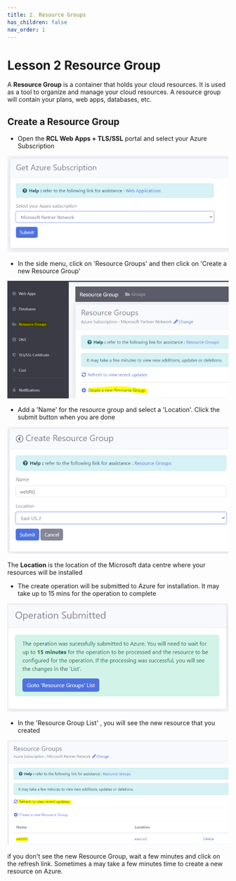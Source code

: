 ```yaml
---
title: 2. Resource Groups
has_children: false
nav_order: 1
---
```


# Lesson 2 Resource Group

A **Resource Group** is a container that holds your cloud resources. It is used as a tool to organize and manage your cloud resources. A resource group will contain your plans, web apps, databases, etc.

## Create a Resource Group

- Open the **RCL Web Apps + TLS/SSL** portal and select your Azure Subscription

![rg](images/azure-subscription.PNG)

- In the side menu, click on 'Resource Groups' and then click on 'Create a new Resource Group' 

![rg](images/rg-open.PNG)

- Add a 'Name' for the resource group and select a 'Location'. Click the submit button when you are done

![rg](images/rg-create.PNG)

The **Location** is the location of the Microsoft data centre where your resources will be installed 

- The create operation will be submitted to Azure for installation. It may take up to 15 mins for the operation to complete

![rg](images/rg-submitted.PNG)

- In the 'Resource Group List' , you will see the new resource that you created

![rg](images/rg-list.PNG)

if you don't see the new Resource Group, wait a few minutes and click on the refresh link. Sometimes a may take a few minutes time to create a new resource on Azure.
